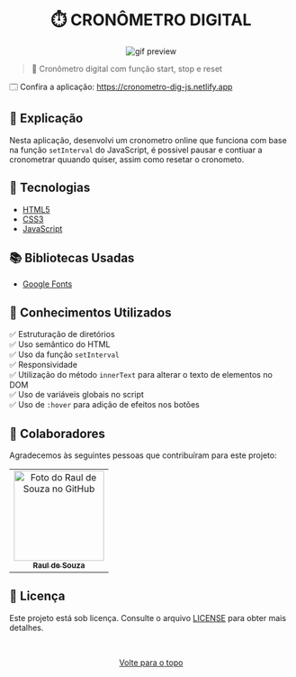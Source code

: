 <h1 align="center">⏱️ CRONÔMETRO DIGITAL</h1>

<div align="center">
  <img src="https://user-images.githubusercontent.com/97764322/183532526-492b9e81-a95d-4de7-ab38-377900de10a0.gif" alt="gif preview">
</div>

> 🔎 Cronômetro digital com função start, stop e reset

🗔 Confira a aplicação: https://cronometro-dig-js.netlify.app <br>

## 📄 Explicação

Nesta aplicação, desenvolvi um cronometro online que funciona com base na função `setInterval` do JavaScript, é possivel pausar e contiuar a cronometrar quuando quiser, assim como resetar o cronometo.

## 🚀 Tecnologias

- [HTML5](https://pt.wikipedia.org/wiki/HTML5)
- [CSS3](https://developer.mozilla.org/pt-BR/docs/Web/CSS)
- [JavaScript](https://developer.mozilla.org/pt-BR/docs/Web/JavaScript)

## 📚 Bibliotecas Usadas

- [Google Fonts](https://fonts.google.com/)

## 📔 Conhecimentos Utilizados

✅ Estruturação de diretórios\
✅ Uso semântico do HTML\
✅ Uso da função `setInterval`\
✅ Responsividade\
✅ Utilização do método `innerText` para alterar o texto de elementos no DOM\
✅ Uso de variáveis globais no script\
✅ Uso de `:hover` para adição de efeitos nos botões

## 🤝 Colaboradores

Agradecemos às seguintes pessoas que contribuíram para este projeto:

<table>
  <tr>
    <td align="center">
      <a href="#">
        <img src="https://github.com/r4ulzito.png" width="160px;" alt="Foto do Raul de Souza no GitHub"/><br>
        <sub>
          <b>Raul de Souza</b>
        </sub>
      </a>
    </td>
  </tr>
</table>

## 📝 Licença

Este projeto está sob licença. Consulte o arquivo [LICENSE](LICENSE.md) para obter mais detalhes.

&#xa0;

<div align="center">
  <a href="#top">Volte para o topo</a>
</div>
